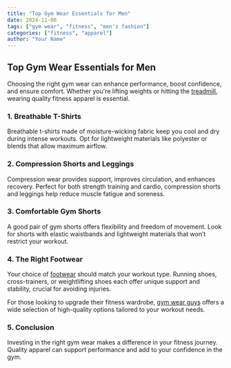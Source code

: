 ```yaml
---
title: "Top Gym Wear Essentials for Men"
date: 2024-11-06
tags: ["gym wear", "fitness", "men's fashion"]
categories: ["fitness", "apparel"]
author: "Your Name"
---
```


## Top Gym Wear Essentials for Men

Choosing the right gym wear can enhance performance, boost confidence, and ensure comfort. Whether you're lifting weights or hitting the <a href="https://www.runnersworld.com/gear/a20834859/the-best-treadmills-for-runners/" rel="nofollow">treadmill</a>, wearing quality fitness apparel is essential.

### 1. Breathable T-Shirts

Breathable t-shirts made of moisture-wicking fabric keep you cool and dry during intense workouts. Opt for lightweight materials like polyester or blends that allow maximum airflow.

### 2. Compression Shorts and Leggings

Compression wear provides support, improves circulation, and enhances recovery. Perfect for both strength training and cardio, compression shorts and leggings help reduce muscle fatigue and soreness.

### 3. Comfortable Gym Shorts

A good pair of gym shorts offers flexibility and freedom of movement. Look for shorts with elastic waistbands and lightweight materials that won’t restrict your workout.

### 4. The Right Footwear

Your choice of <a href="https://www.garagegymreviews.com/best-gym-shoes-for-men" rel="nofollow">footwear</a> should match your workout type. Running shoes, cross-trainers, or weightlifting shoes each offer unique support and stability, crucial for avoiding injuries.

For those looking to upgrade their fitness wardrobe, [gym wear guys](https://www.radowl.co.in) offers a wide selection of high-quality options tailored to your workout needs.

### 5. Conclusion

Investing in the right gym wear makes a difference in your fitness journey. Quality apparel can support performance and add to your confidence in the gym.
